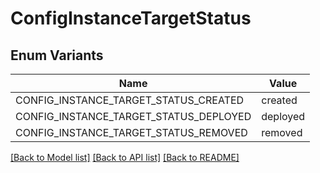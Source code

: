# ConfigInstanceTargetStatus

## Enum Variants

| Name | Value |
|---- | -----|
| CONFIG_INSTANCE_TARGET_STATUS_CREATED | created |
| CONFIG_INSTANCE_TARGET_STATUS_DEPLOYED | deployed |
| CONFIG_INSTANCE_TARGET_STATUS_REMOVED | removed |


[[Back to Model list]](../README.md#documentation-for-models) [[Back to API list]](../README.md#documentation-for-api-endpoints) [[Back to README]](../README.md)


